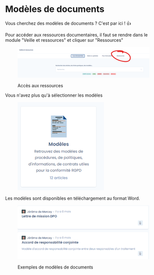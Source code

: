 # Modèles de documents

Vous cherchez des modèles de documents ? C'est par ici ! :thumbsup:

Pour accéder aux ressources documentaires, il faut se rendre dans le module "Veille et ressources" et cliquer sur "Ressources"

<figure><img src="../../.gitbook/assets/image (24).png" alt=""><figcaption><p>Accès aux ressources</p></figcaption></figure>



Vous n'avez plus qu'à sélectionner les modèles

<figure><img src="../../.gitbook/assets/image (4).png" alt=""><figcaption></figcaption></figure>

Les modèles sont disponibles en téléchargement au format Word.&#x20;

<figure><img src="../../.gitbook/assets/image (2) (4).png" alt=""><figcaption><p>Exemples de modèles de documents</p></figcaption></figure>
